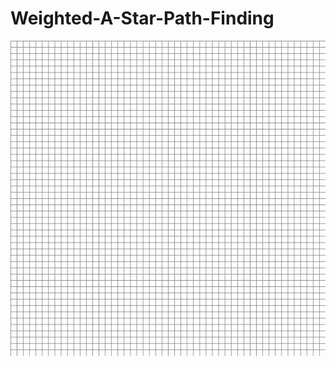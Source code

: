 # Weighted-A-Star-Path-Finding

![alt-text](https://github.com/JSTUN9/Weighted-A-Star-Path-Finding/blob/main/astar.gif)
